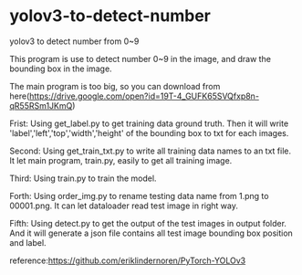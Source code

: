 # yolov3-to-detect-number
yolov3 to detect number from 0~9
 
 This program is use to detect number 0~9 in the image, and draw the bounding box in the image.
 
 The main program is too big, so you can download from here(https://drive.google.com/open?id=19T-4_GUFK65SVQfxp8n-qR55RSm1JKmQ)
 
 Frist: 
   Using get_label.py to get training data ground truth. Then it will write 'label','left','top','width','height' of the bounding box to txt for each images.
 
 Second:
   Using get_train_txt.py to write all training data names to an txt file. It let main program, train.py, easily to get all training image.
   
 Third:
   Using train.py to train the model.
   
 Forth:
   Using order_img.py to rename testing data name from 1.png to 00001.png. It can let dataloader read test image in right way.
   
Fifth:
   Using detect.py to get the output of the test images in output folder. And it will generate a json file contains all test image bounding box position and label.
 
 
 
 
 
 
 
 
 
 
 
 reference:https://github.com/eriklindernoren/PyTorch-YOLOv3
